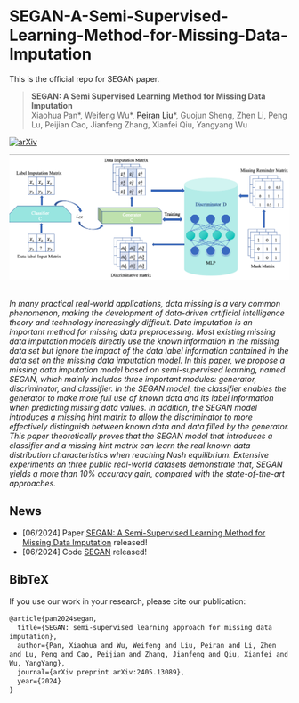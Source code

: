 # SEGAN-A-Semi-Supervised-Learning-Method-for-Missing-Data-Imputation
This is the official repo for SEGAN paper.


> **SEGAN: A Semi Supervised Learning Method for Missing Data Imputation**  
> Xiaohua Pan\*,
> Weifeng Wu\*,
> [Peiran Liu](https://www.linkedin.com/in/peiran-liu1)\*,
> Guojun Sheng,
> Zhen Li,
> Peng Lu,
> Peijian Cao,
> Jianfeng Zhang,
> Xianfei Qiu,
> Yangyang Wu




[![arXiv](https://img.shields.io/badge/arXiv-SEGAN)](https://www.arxiv.org/pdf/2405.13089)




<p align="center">
<img src="asset/SEGAN.png" width="800px"/>  
<br>
<br>

  
<em>In many practical real-world applications, data missing is a very common phenomenon,
making the development of data-driven artificial intelligence theory and technology
increasingly difficult. Data imputation is an important method for missing data
preprocessing. Most existing missing data imputation models directly use the known
information in the missing data set but ignore the impact of the data label information
contained in the data set on the missing data imputation model. In this paper, we
propose a missing data imputation model based on semi-supervised learning, named
SEGAN, which mainly includes three important modules: generator, discriminator, and
classifier. In the SEGAN model, the classifier enables the generator to make more full
use of known data and its label information when predicting missing data values. In
addition, the SEGAN model introduces a missing hint matrix to allow the discriminator
to more effectively distinguish between known data and data filled by the generator.
This paper theoretically proves that the SEGAN model that introduces a classifier and
a missing hint matrix can learn the real known data distribution characteristics when
reaching Nash equilibrium. Extensive experiments on three public real-world datasets
demonstrate that, SEGAN yields a more than 10% accuracy gain, compared with the
state-of-the-art approaches.</em>
</p>





## News

* [06/2024] Paper [SEGAN: A Semi-Supervised Learning Method for Missing Data Imputation](https://www.arxiv.org/pdf/2405.13089) released!
* [06/2024] Code [SEGAN](https://github.com/niunaicoke/SEGAN-A-Semi-Supervised-Learning-Method-for-Missing-Data-Imputation) released!



## BibTeX
If you use our work in your research, please cite our publication:
```
@article{pan2024segan,
  title={SEGAN: semi-supervised learning approach for missing data imputation},
  author={Pan, Xiaohua and Wu, Weifeng and Liu, Peiran and Li, Zhen and Lu, Peng and Cao, Peijian and Zhang, Jianfeng and Qiu, Xianfei and Wu, YangYang},
  journal={arXiv preprint arXiv:2405.13089},
  year={2024}
}
```
